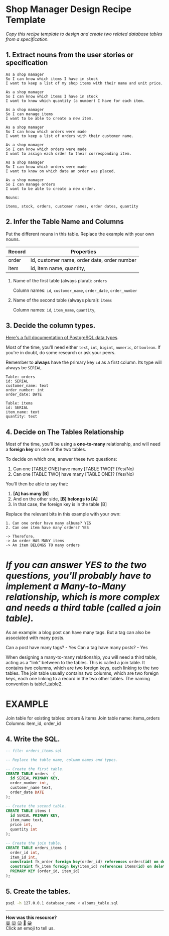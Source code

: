 # Shop Manager Design Recipe Template

_Copy this recipe template to design and create two related database tables from a specification._

## 1. Extract nouns from the user stories or specification

```
As a shop manager
So I can know which items I have in stock
I want to keep a list of my shop items with their name and unit price.

As a shop manager
So I can know which items I have in stock
I want to know which quantity (a number) I have for each item.

As a shop manager
So I can manage items
I want to be able to create a new item.

As a shop manager
So I can know which orders were made
I want to keep a list of orders with their customer name.

As a shop manager
So I can know which orders were made
I want to assign each order to their corresponding item.

As a shop manager
So I can know which orders were made
I want to know on which date an order was placed. 

As a shop manager
So I can manage orders
I want to be able to create a new order.
```

```
Nouns:

items, stock, orders, customer names, order dates, quantity
```

## 2. Infer the Table Name and Columns

Put the different nouns in this table. Replace the example with your own nouns.

| Record                | Properties          |
| --------------------- | ------------------  |
| order                 | id, customer name, order date, order number
| item                  | id, item name, quantity, 

1. Name of the first table (always plural): `orders` 

    Column names: `id`, `customer_name`, `order_date`, `order_number`

2. Name of the second table (always plural): `items` 

    Column names: `id`, `item_name`, `quantity`, 

## 3. Decide the column types.

[Here's a full documentation of PostgreSQL data types](https://www.postgresql.org/docs/current/datatype.html).

Most of the time, you'll need either `text`, `int`, `bigint`, `numeric`, or `boolean`. If you're in doubt, do some research or ask your peers.

Remember to **always** have the primary key `id` as a first column. Its type will always be `SERIAL`.

```
Table: orders
id: SERIAL
customer_name: text
order_number: int
order_date: DATE

Table: items
id: SERIAL
item_name: text
quantity: text
```

## 4. Decide on The Tables Relationship

Most of the time, you'll be using a **one-to-many** relationship, and will need a **foreign key** on one of the two tables.

To decide on which one, answer these two questions:

1. Can one [TABLE ONE] have many [TABLE TWO]? (Yes/No)
2. Can one [TABLE TWO] have many [TABLE ONE]? (Yes/No)

You'll then be able to say that:

1. **[A] has many [B]**
2. And on the other side, **[B] belongs to [A]**
3. In that case, the foreign key is in the table [B]

Replace the relevant bits in this example with your own:

```
1. Can one order have many albums? YES
2. Can one item have many orders? YES

-> Therefore,
-> An order HAS MANY items
-> An item BELONGS TO many orders

```

# *If you can answer YES to the two questions, you'll probably have to implement a Many-to-Many relationship, which is more complex and needs a third table (called a join table).*

As an example: a blog post can have many tags. But a tag can also be associated with many posts.

Can a post have many tags? - Yes
Can a tag have many posts? - Yes

When designing a many-to-many relationship, you will need a third table, acting as a “link” between to the tables. This is called a join table. It contains two columns, which are two foreign keys, each linking to the two tables.
The join table usually contains two columns, which are two foreign keys, each one linking to a record in the two other tables.
The naming convention is table1_table2.

# EXAMPLE

Join table for existing tables: orders & items
Join table name: items_orders
Columns: item_id, order_id

## 4. Write the SQL.

```sql
-- file: orders_items.sql

-- Replace the table name, columm names and types.

-- Create the first table.
CREATE TABLE orders  (
  id SERIAL PRIMARY KEY,
  order_number int,
  customer_name text,
  order_date DATE
);

-- Create the second table.
CREATE TABLE items (
  id SERIAL PRIMARY KEY,
  item_name text,
  price int,
  quantity int
);

-- Create the join table.
CREATE TABLE orders_items (
  order_id int,
  item_id int,
  constraint fk_order foreign key(order_id) references orders(id) on delete cascade,
  constraint fk_item foreign key(item_id) references items(id) on delete cascade,
  PRIMARY KEY (order_id, item_id)
);

```

## 5. Create the tables.

```bash
psql -h 127.0.0.1 database_name < albums_table.sql
```

<!-- BEGIN GENERATED SECTION DO NOT EDIT -->

---

**How was this resource?**  
[😫](https://airtable.com/shrUJ3t7KLMqVRFKR?prefill_Repository=makersacademy%2Fdatabases&prefill_File=resources%2Ftwo_table_design_recipe_template.md&prefill_Sentiment=😫) [😕](https://airtable.com/shrUJ3t7KLMqVRFKR?prefill_Repository=makersacademy%2Fdatabases&prefill_File=resources%2Ftwo_table_design_recipe_template.md&prefill_Sentiment=😕) [😐](https://airtable.com/shrUJ3t7KLMqVRFKR?prefill_Repository=makersacademy%2Fdatabases&prefill_File=resources%2Ftwo_table_design_recipe_template.md&prefill_Sentiment=😐) [🙂](https://airtable.com/shrUJ3t7KLMqVRFKR?prefill_Repository=makersacademy%2Fdatabases&prefill_File=resources%2Ftwo_table_design_recipe_template.md&prefill_Sentiment=🙂) [😀](https://airtable.com/shrUJ3t7KLMqVRFKR?prefill_Repository=makersacademy%2Fdatabases&prefill_File=resources%2Ftwo_table_design_recipe_template.md&prefill_Sentiment=😀)  
Click an emoji to tell us.

<!-- END GENERATED SECTION DO NOT EDIT -->